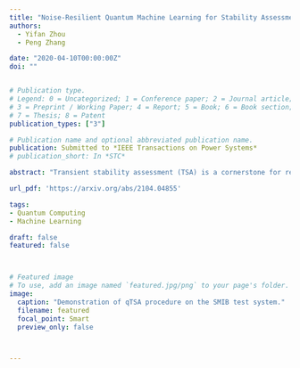 ```yaml
---
title: "Noise-Resilient Quantum Machine Learning for Stability Assessment of Power Systems"
authors:
  - Yifan Zhou
  - Peng Zhang

date: "2020-04-10T00:00:00Z"
doi: ""


# Publication type.
# Legend: 0 = Uncategorized; 1 = Conference paper; 2 = Journal article;
# 3 = Preprint / Working Paper; 4 = Report; 5 = Book; 6 = Book section;
# 7 = Thesis; 8 = Patent
publication_types: ["3"]

# Publication name and optional abbreviated publication name.
publication: Submitted to *IEEE Transactions on Power Systems*
# publication_short: In *STC*

abstract: "Transient stability assessment (TSA) is a cornerstone for resilient operations of today's interconnected power grids. This paper is a confluence of quantum computing, data science and machine learning to potentially address the power system TSA challenge. We devise a quantum TSA  (qTSA) method to enable scalable and efficient data-driven transient stability prediction for bulk power systems, which is the first attempt to tackle the TSA issue with quantum computing. Our contributions are three-fold: 1) A low-depth, high expressibility quantum neural network for accurate and noise-resilient TSA; 2) A quantum natural gradient descent algorithm for efficient qTSA training; 3) A systematical analysis on qTSA's performance under various quantum factors. qTSA underpins a foundation of quantum-enabled and data-driven power grid stability analytics. It renders the intractable TSA straightforward and effortless in the Hilbert space, and therefore provides stability information for power system operations. Extensive experiments on quantum simulators and real quantum computers verify the accuracy, noise-resilience, scalability and universality of qTSA."

url_pdf: 'https://arxiv.org/abs/2104.04855'

tags:
- Quantum Computing
- Machine Learning

draft: false
featured: false



# Featured image
# To use, add an image named `featured.jpg/png` to your page's folder. 
image:
  caption: "Demonstration of qTSA procedure on the SMIB test system."
  filename: featured
  focal_point: Smart
  preview_only: false



---
```



